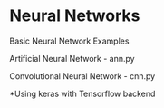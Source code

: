 # Neural Networks

Basic Neural Network Examples


Artificial Neural Network - ann.py

Convolutional Neural Network - cnn.py



*Using keras with Tensorflow backend

